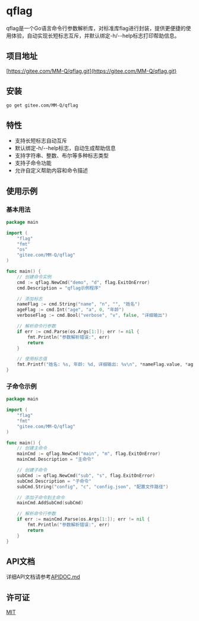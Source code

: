 # qflag

qflag是一个Go语言命令行参数解析库，对标准库flag进行封装，提供更便捷的使用体验，自动实现长短标志互斥，并默认绑定-h/--help标志打印帮助信息。

## 项目地址

[https://gitee.com/MM-Q/qflag.git](https://gitee.com/MM-Q/qflag.git)

## 安装

```bash
go get gitee.com/MM-Q/qflag
```

## 特性

- 支持长短标志自动互斥
- 默认绑定-h/--help标志，自动生成帮助信息
- 支持字符串、整数、布尔等多种标志类型
- 支持子命令功能
- 允许自定义帮助内容和命令描述

## 使用示例

### 基本用法

```go
package main

import (
	"flag"
	"fmt"
	"os"
	"gitee.com/MM-Q/qflag"
)

func main() {
	// 创建命令实例
	cmd := qflag.NewCmd("demo", "d", flag.ExitOnError)
	cmd.Description = "qflag示例程序"

	// 添加标志
	nameFlag := cmd.String("name", "n", "", "姓名")
	ageFlag := cmd.Int("age", "a", 0, "年龄")
	verboseFlag := cmd.Bool("verbose", "v", false, "详细输出")

	// 解析命令行参数
	if err := cmd.Parse(os.Args[1:]); err != nil {
		fmt.Println("参数解析错误:", err)
		return
	}

	// 使用标志值
	fmt.Printf("姓名: %s, 年龄: %d, 详细输出: %v\n", *nameFlag.value, *ageFlag.value, *verboseFlag.value)
}
```

### 子命令示例

```go
package main

import (
	"flag"
	"fmt"
	"gitee.com/MM-Q/qflag"
)

func main() {
	// 创建主命令
	mainCmd := qflag.NewCmd("main", "m", flag.ExitOnError)
	mainCmd.Description = "主命令"

	// 创建子命令
	subCmd := qflag.NewCmd("sub", "s", flag.ExitOnError)
	subCmd.Description = "子命令"
	subCmd.String("config", "c", "config.json", "配置文件路径")

	// 添加子命令到主命令
	mainCmd.AddSubCmd(subCmd)

	// 解析命令行参数
	if err := mainCmd.Parse(os.Args[1:]); err != nil {
		fmt.Println("参数解析错误:", err)
		return
	}
}
```





## API文档

详细API文档请参考[APIDOC.md](APIDOC.md)

## 许可证

[MIT](LICENSE)